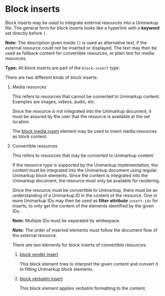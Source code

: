 # Block inserts

Block inserts may be used to integrate external resources into a Unimarkup file.
The general form for block inserts looks like a hyperlink with a **keyword** set directly before `[`.

**Note:** The description given inside `[]` is used as alternative text, if the external resource could not be inserted or displayed. The text may then be used as fallback content for convertible resources, or plain text for media resources.

**Type:** All block inserts are part of the `block-insert` type.

There are two different kinds of block inserts:

1. Media resources

   This refers to resources that cannot be converted to Unimarkup content.
   Examples are images, videos, audio, etc.

   Since the resource is not integrated into the Unimarkup document, it must be assured by the user that the resource is available at the set location.

   The [block media insert](/markup/blocks/inserts/media-block-insert) element may be used to insert media resources as block content.

2. Convertible resources

   This refers to resources that may be converted to Unimarkup content.
   
   If the resource type is supported by the Unimarkup implementation, the content must be integrated into the Unimarkup document using regular Unimarkup block elements.
   Since the content is integrated into the Unimarkup document, the resource must only be available for rendering.

   Since the resource must be convertible to Unimarkup, there must be an understanding of a Unimarkup ID in the content of the resource.
   One or more Unimarkup IDs may then be used as **filter attribute** `insert-ids` for inserts, to only get the content of the elements identified by the given IDs.

   **Note:** Multiple IDs must be separated by whitespace.

   **Note:** The order of inserted elements must follow the document flow of the external resource.

   There are two elements for block inserts of convertible resources:

   1. [block render insert](/markup/blocks/inserts/render-block-insert)

      This block element tries to interpret the given content and convert it to fitting Unimarkup block elements.

   2. [block verbatim insert](/markup/blocks/inserts/verbatim-block-insert)

      This block element applies verbatim formatting to the content.
